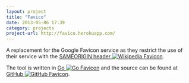 ```yaml
---
layout: project
title: "Favico"
date: 2013-05-06 17:39
category: projects
project-url: http://favico.herokuapp.com/
---
```

A replacement for the Google Favicon service as they restrict the use of their service with the [SAMEORIGIN header ![Wikipedia Favicon][2]][1].

The tool is written in [Go ![Go Favicon][4]][3] and the source can be found at [GitHub ![GitHub Favicon][6]][5].

  [1]: http://en.wikipedia.org/wiki/Same_origin_policy
  [2]: http://favico.herokuapp.com/favicon?domain=wikipedia.org
  [3]: http://golang.org/
  [4]: http://favico.herokuapp.com/favicon?domain=golang.org
  [5]: https://github.com/dabio/favico
  [6]: http://favico.herokuapp.com/favicon?domain=github.com
